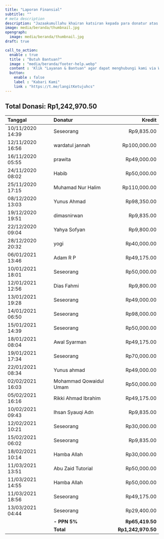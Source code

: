 ```yaml
---
title: "Laporan Finansial"
subtitle: ""
# meta description
description: "Jazaakumullahu khairan katsiran kepada para donatur atas donasi terbaiknya."
image: media/beranda/thumbnail.jpg
opengraph:
  image: media/beranda/thumbnail.jpg
draft: true

call_to_action:
  enable : true
  title : "Butuh Bantuan?"
  image : "media/beranda/footer-help.webp"
  content : 'Klik "Layanan & Bantuan" agar dapat menghubungi kami via WhatsApp atau Telegram. Balasan akan direspon 1x3 jam.'
  button:
    enable : false
    label : "Kabari Kami"
    link : "https://t.me/langitKetujuhcs"
---
```


## Total Donasi: Rp1,242,970.50

| **Tanggal**		| **Donatur**			| **Kredit**
|:---			| :---				| ---:
|10/11/2020 14:39 	| Seseorang			| Rp9,835.00
|12/11/2020 16:56 	| wardatul jannah		| Rp100,000.00
|16/11/2020 05:55 	| prawita			| Rp49,000.00
|24/11/2020 08:02 	| Habib				| Rp50,000.00
|25/11/2020 17:15 	| Muhamad Nur Halim		| Rp110,000.00
|08/12/2020 13:03 	| Yunus Ahmad			| Rp98,350.00
|19/12/2020 19:51 	| dimasnirwan			| Rp9,835.00
|22/12/2020 09:04 	| Yahya Sofyan			| Rp9,800.00
|28/12/2020 20:32 	| yogi				| Rp40,000.00
|06/01/2021 13:46 	| Adam R P			| Rp49,175.00
|10/01/2021 18:01 	| Seseorang			| Rp50,000.00
|12/01/2021 12:56 	| Dias Fahmi			| Rp9,800.00
|13/01/2021 19:28 	| Seseorang			| Rp49,000.00
|14/01/2021 06:50 	| Seseorang			| Rp98,000.00
|15/01/2021 14:39 	| Seseorang			| Rp50,000.00
|18/01/2021 08:04 	| Awal Syarman			| Rp49,175.00
|19/01/2021 17:34 	| Seseorang			| Rp70,000.00
|22/01/2021 08:34 	| Yunus ahmad			| Rp49,000.00
|02/02/2021 16:03 	| Mohammad Qowaidul Umam	| Rp50,000.00
|05/02/2021 16:16 	| Rikki Ahmad Ibrahim		| Rp49,175.00
|10/02/2021 09:43 	| Ihsan Syauqi Adn		| Rp9,835.00
|12/02/2021 10:21 	| Seseorang			| Rp30,000.00
|15/02/2021 06:02 	| Seseorang			| Rp9,835.00
|18/02/2021 10:14 	| Hamba Allah			| Rp30,000.00
|11/03/2021 13:51 	| Abu Zaid Tutorial		| Rp50,000.00
|11/03/2021 14:55 	| Hamba Allah			| Rp50,000.00
|11/03/2021 18:56 	| Seseorang			| Rp49,175.00
|13/03/2021 04:44 	| Seseorang			| Rp29,400.00
|			|**- PPN 5%**			| **Rp65,419.50**
|			|**Total**			| **Rp1,242,970.50**
